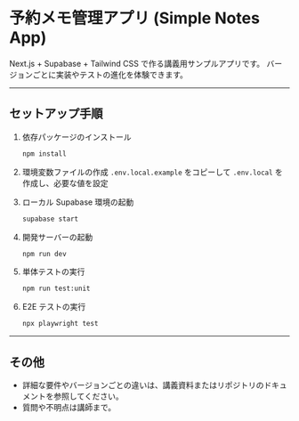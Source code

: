 # 予約メモ管理アプリ (Simple Notes App)

Next.js + Supabase + Tailwind CSS で作る講義用サンプルアプリです。
バージョンごとに実装やテストの進化を体験できます。

---

## セットアップ手順

1. 依存パッケージのインストール

   ```bash
   npm install
   ```

2. 環境変数ファイルの作成
   `.env.local.example` をコピーして `.env.local` を作成し、必要な値を設定

3. ローカル Supabase 環境の起動

   ```bash
   supabase start
   ```

4. 開発サーバーの起動

   ```bash
   npm run dev
   ```

5. 単体テストの実行

   ```bash
   npm run test:unit
   ```

6. E2E テストの実行
   ```bash
   npx playwright test
   ```

---

## その他

- 詳細な要件やバージョンごとの違いは、講義資料またはリポジトリのドキュメントを参照してください。
- 質問や不明点は講師まで。
